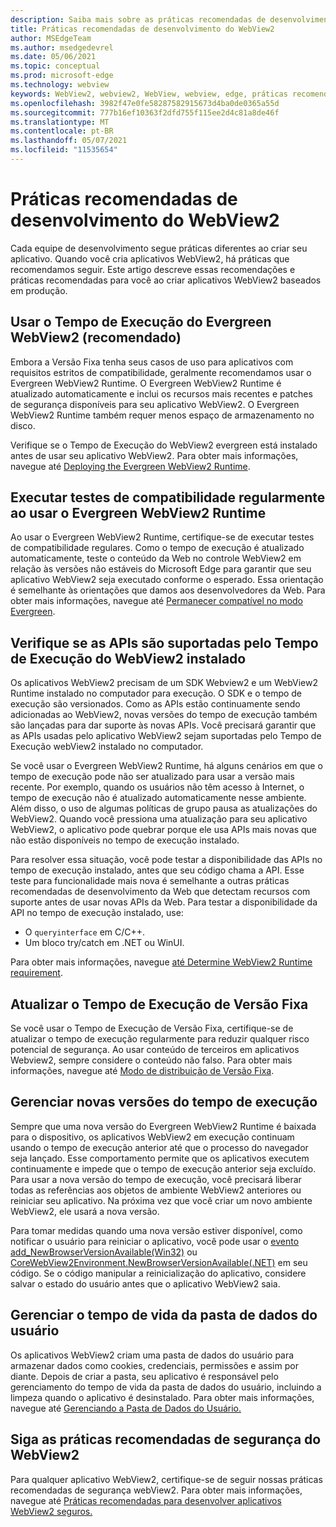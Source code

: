 ```yaml
---
description: Saiba mais sobre as práticas recomendadas de desenvolvimento a ser usadas ao desenvolver seu aplicativo WebView2.
title: Práticas recomendadas de desenvolvimento do WebView2
author: MSEdgeTeam
ms.author: msedgedevrel
ms.date: 05/06/2021
ms.topic: conceptual
ms.prod: microsoft-edge
ms.technology: webview
keywords: WebView2, webview2, WebView, webview, edge, práticas recomendadas
ms.openlocfilehash: 3982f47e0fe58287582915673d4ba0de0365a55d
ms.sourcegitcommit: 777b16ef10363f2dfd755f115ee2d4c81a8de46f
ms.translationtype: MT
ms.contentlocale: pt-BR
ms.lasthandoff: 05/07/2021
ms.locfileid: "11535654"
---
```

# <a name="webview2-development-best-practices"></a>Práticas recomendadas de desenvolvimento do WebView2  

Cada equipe de desenvolvimento segue práticas diferentes ao criar seu aplicativo. Quando você cria aplicativos WebView2, há práticas que recomendamos seguir. Este artigo descreve essas recomendações e práticas recomendadas para você ao criar aplicativos WebView2 baseados em produção.


## <a name="use-evergreen-webview2-runtime-recommended"></a>Usar o Tempo de Execução do Evergreen WebView2 (recomendado)  

Embora a Versão Fixa tenha seus casos de uso para aplicativos com requisitos estritos de compatibilidade, geralmente recomendamos usar o Evergreen WebView2 Runtime.  O Evergreen WebView2 Runtime é atualizado automaticamente e inclui os recursos mais recentes e patches de segurança disponíveis para seu aplicativo WebView2. O Evergreen WebView2 Runtime também requer menos espaço de armazenamento no disco.

Verifique se o Tempo de Execução do WebView2 evergreen está instalado antes de usar seu aplicativo WebView2.  Para obter mais informações, navegue até [Deploying the Evergreen WebView2 Runtime][Webview2ConceptsDistributionDeployingEvergreenWebview2Runtime].  

## <a name="run-compatibility-tests-regularly-when-using-the-evergreen-webview2-runtime"></a>Executar testes de compatibilidade regularmente ao usar o Evergreen WebView2 Runtime

Ao usar o Evergreen WebView2 Runtime, certifique-se de executar testes de compatibilidade regulares. Como o tempo de execução é atualizado automaticamente, teste o conteúdo da Web no controle WebView2 em relação às versões não estáveis do Microsoft Edge para garantir que seu aplicativo WebView2 seja executado conforme o esperado. Essa orientação é semelhante às orientações que damos aos desenvolvedores da Web. Para obter mais informações, navegue até [Permanecer compatível no modo Evergreen][Webview2ConceptsDistributionStayCompatibleEvergreenMode].

## <a name="ensure-apis-are-supported-by-the-installed-webview2-runtime"></a>Verifique se as APIs são suportadas pelo Tempo de Execução do WebView2 instalado

Os aplicativos WebView2 precisam de um SDK Webview2 e um WebView2 Runtime instalado no computador para execução. O SDK e o tempo de execução são versionados. Como as APIs estão continuamente sendo adicionadas ao WebView2, novas versões do tempo de execução também são lançadas para dar suporte às novas APIs. Você precisará garantir que as APIs usadas pelo aplicativo WebView2 sejam suportadas pelo Tempo de Execução webView2 instalado no computador. 

Se você usar o Evergreen WebView2 Runtime, há alguns cenários em que o tempo de execução pode não ser atualizado para usar a versão mais recente. Por exemplo, quando os usuários não têm acesso à Internet, o tempo de execução não é atualizado automaticamente nesse ambiente. Além disso, o uso de algumas políticas de grupo pausa as atualizações do WebView2. Quando você pressiona uma atualização para seu aplicativo WebView2, o aplicativo pode quebrar porque ele usa APIs mais novas que não estão disponíveis no tempo de execução instalado.   
 
Para resolver essa situação, você pode testar a disponibilidade das APIs no tempo de execução instalado, antes que seu código chama a API. Esse teste para funcionalidade mais nova é semelhante a outras práticas recomendadas de desenvolvimento da Web que detectam recursos com suporte antes de usar novas APIs da Web. Para testar a disponibilidade da API no tempo de execução instalado, use:
* O `queryinterface` em C/C++. 
* Um bloco try/catch em .NET ou WinUI. 
    
Para obter mais informações, navegue [até Determine WebView2 Runtime requirement][Webview2ConceptsVersioningDetermineWebview2RuntimeRequirement].  

## <a name="update-the-fixed-version-runtime"></a>Atualizar o Tempo de Execução de Versão Fixa  

Se você usar o Tempo de Execução de Versão Fixa, certifique-se de atualizar o tempo de execução regularmente para reduzir qualquer risco potencial de segurança. Ao usar conteúdo de terceiros em aplicativos Webview2, sempre considere o conteúdo não falso.  Para obter mais informações, navegue até [Modo de distribuição de Versão Fixa][Webview2ConceptsDistributionFixedVersionDistributionMode].  

## <a name="manage-new-versions-of-the-runtime"></a>Gerenciar novas versões do tempo de execução  

Sempre que uma nova versão do Evergreen WebView2 Runtime é baixada para o dispositivo, os aplicativos WebView2 em execução continuam usando o tempo de execução anterior até que o processo do navegador seja lançado. Esse comportamento permite que os aplicativos executem continuamente e impede que o tempo de execução anterior seja excluído. Para usar a nova versão do tempo de execução, você precisará liberar todas as referências aos objetos de ambiente WebView2 anteriores ou reiniciar seu aplicativo. Na próxima vez que você criar um novo ambiente WebView2, ele usará a nova versão.

Para tomar medidas quando uma nova versão estiver disponível, como notificar o usuário para reiniciar o aplicativo, você pode usar o [evento add_NewBrowserVersionAvailable(Win32)][Webview2ReferenceaddNewBrowserVersionAvailable] ou [CoreWebView2Environment.NewBrowserVersionAvailable(.NET)][Webview2ReferenceNewBrowserVersionAvailable] em seu código. Se o código manipular a reinicialização do aplicativo, considere salvar o estado do usuário antes que o aplicativo WebView2 saia.  

## <a name="manage-the-lifetime-of-the-user-data-folder"></a>Gerenciar o tempo de vida da pasta de dados do usuário 
Os aplicativos WebView2 criam uma pasta de dados do usuário para armazenar dados como cookies, credenciais, permissões e assim por diante. Depois de criar a pasta, seu aplicativo é responsável pelo gerenciamento do tempo de vida da pasta de dados do usuário, incluindo a limpeza quando o aplicativo é desinstalado.  Para obter mais informações, navegue até [Gerenciando a Pasta de Dados do Usuário.][Webview2ConceptsUserDataFolder]  

## <a name="follow-recommended-webview2-security-best-practices"></a>Siga as práticas recomendadas de segurança do WebView2 
Para qualquer aplicativo WebView2, certifique-se de seguir nossas práticas recomendadas de segurança webView2.  Para obter mais informações, navegue até [Práticas recomendadas para desenvolver aplicativos WebView2 seguros.][Webview2ConceptsSecurity]  


<!-- links -->  

[Webview2ConceptsDistributionDeployingEvergreenWebview2Runtime]: ../concepts/distribution.md#deploying-the-evergreen-webview2-runtime "Implantando o Tempo de Execução do Evergreen WebView2 - Distribuição de aplicativos usando o webView2 | Microsoft Docs"  
[Webview2ConceptsDistributionFixedVersionDistributionMode]: ../concepts/distribution.md#fixed-version-distribution-mode "Modo de distribuição de versão fixa - Distribuição de aplicativos usando webView2 | Microsoft Docs"  
[Webview2ConceptsDistributionStayCompatibleEvergreenMode]: ../concepts/distribution.md#stay-compatible-in-evergreen-mode "Mantenha-se compatível no modo Evergreen - Distribuição de aplicativos usando webView2 | Microsoft Docs"  
[Webview2ConceptsSecurity]: ../concepts/security.md "Práticas recomendadas para o desenvolvimento de aplicativos WebView2 seguros | Microsoft Docs"  
[Webview2ConceptsUserDataFolder]: ../concepts/user-data-folder.md "Gerenciar a pasta de dados do usuário | Microsoft Docs"  
[Webview2ConceptsVersioningDetermineWebview2RuntimeRequirement]: ../concepts/versioning.md#determine-webview2-runtime-requirement "Determinar o requisito de Tempo de Execução do WebView2 - Entenda as versões do SDK webView2 | Microsoft Docs"  
[Webview2GetStartedWin32]: ../get-started/win32.md "Começar com WebView2 | Microsoft Docs"  
[Webview2GetStartedWinforms]: ../get-started/winforms.md "Começar com o WebView2 no Windows Forms | Microsoft Docs"  
[Webview2GetStartedWinui]: ../get-started/winui.md "Começar com WebView2 no WinUI 3 (Visualização) | Microsoft Docs"  
[Webview2GetStartedWpf]: ../get-started/wpf.md "Começar com WebView2 no WPF | Microsoft Docs"  
[Webview2ReferenceaddNewBrowserVersionAvailable]: https://docs.microsoft.com/microsoft-edge/webview2/reference/win32/icorewebview2environment#add_newbrowserversionavailable "add_NewBrowserVersionAvailable | Microsoft Docs"  
[Webview2ReferenceNewBrowserVersionAvailable]: https://docs.microsoft.com/dotnet/api/microsoft.web.webview2.core.corewebview2environment.newbrowserversionavailable "Evento CoreWebView2Environment.NewBrowserVersionAvailable | Microsoft Docs"  